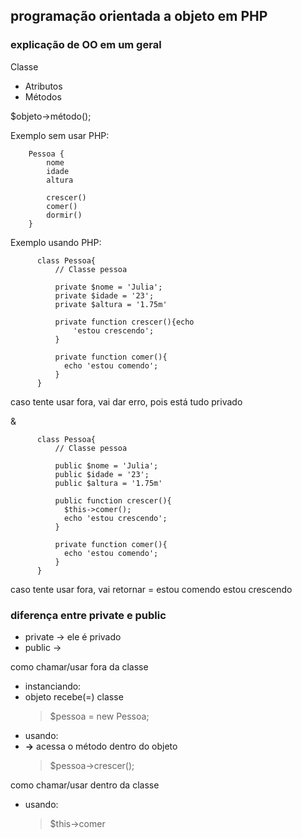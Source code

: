 ## programação orientada a objeto em PHP

### explicação de OO em um geral

Classe
  - Atributos
  - Métodos

$objeto->método();

Exemplo sem usar PHP:

        Pessoa {
            nome
            idade
            altura

            crescer()
            comer()
            dormir()
        }

Exemplo usando PHP:

          class Pessoa{
              // Classe pessoa

              private $nome = 'Julia';
              private $idade = '23';
              private $altura = '1.75m'

              private function crescer(){echo 
                  'estou crescendo';
              }

              private function comer(){
                echo 'estou comendo';
              }
          }
caso tente usar fora, vai dar erro, pois está tudo privado

&

          class Pessoa{
              // Classe pessoa

              public $nome = 'Julia';
              public $idade = '23';
              public $altura = '1.75m'

              public function crescer(){
                $this->comer();
                echo 'estou crescendo';
              }

              private function comer(){
                echo 'estou comendo';
              }
          }
caso tente usar fora, vai retornar = estou comendo estou crescendo

### diferença entre private e public
- private -> ele é privado
- public -> 


como chamar/usar fora da classe

- instanciando:
- objeto recebe(=) classe
    > $pessoa = new Pessoa;
- usando:
- **->** acessa o método dentro do objeto
    > $pessoa->crescer();

como chamar/usar dentro da classe
- usando:
    > $this->comer
